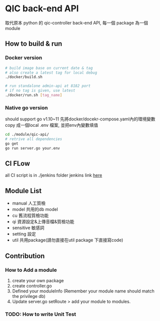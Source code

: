 # QIC back-end API

取代原本 python 的 qic-controller back-end API, 每一個 package 為一個 module

## How to build & run

### Docker version

``` bash
# build image base on current date & tag
# also create a latest tag for local debug
./docker/build.sh

# run standalone admin-api at 8182 port
# if no tag is given, use latest
./docker/run.sh [tag_name]
```
### Native go version

should support go v1.10~11
先將docker/docekr-compose.yaml內的環境變數 copy 成一個local .env 檔案, 並把env內變數填值
``` bash
cd ./module/qic-api/
# retrive all dependencies
go get
go run server.go your.env
```

## CI FLow

all CI script is in ./jenkins folder
jenkins link [here]()


## Module List

- manual 人工質檢
- model 共用的db model
- cu 舊流程質檢功能
- qi 資源設定&上傳音檔&質檢功能
- sensitive 敏感詞
- setting 設定
- util 共用package(請勿直接在util package 下直接寫code)

## Contribution


### How to Add a module

1. create your own package
1. create controller.go
1. Defined your moduleInfo (Remember your module name should match the privilege db)
1. Update server.go setRoute > add your module to modules.

### TODO: How to write Unit Test
